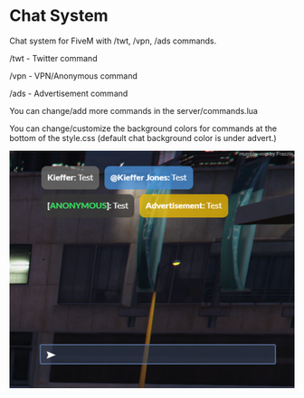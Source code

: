 # Chat System

Chat system for FiveM with /twt, /vpn, /ads commands.

/twt - Twitter command

/vpn - VPN/Anonymous command

/ads - Advertisement command

You can change/add more commands in the server/commands.lua 

You can change/customize the background colors for commands at the bottom of the style.css (default chat background color is under advert.)

![Preview](chat.png)

